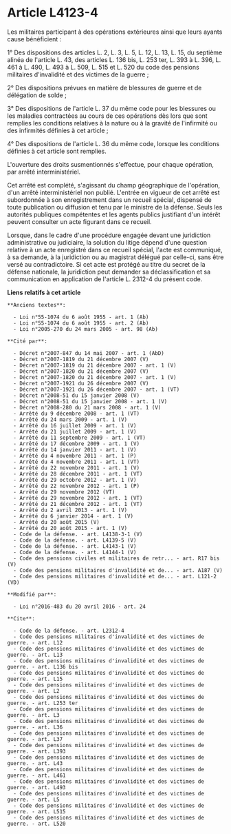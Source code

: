 # Article L4123-4

Les militaires participant à des opérations extérieures ainsi que leurs ayants cause bénéficient : 

1° Des dispositions des articles L. 2, L. 3, L. 5, L. 12, L. 13, L. 15, du septième alinéa de l'article L. 43, des articles
L. 136 bis, L. 253 ter, 
L. 393 à L. 396, 
L. 461 à L. 490, 
L. 493 à L. 509, L. 515 et L. 520 du code des pensions militaires d'invalidité et des victimes de la guerre ; 

2° Des dispositions prévues en matière de blessures de guerre et de délégation de solde ; 

3° Des dispositions de l'article L. 37 du même code pour les blessures ou les maladies contractées au cours de ces opérations
dès lors que sont remplies les conditions relatives à la nature ou à la gravité de l'infirmité ou des infirmités définies à
cet article ; 

4° Des dispositions de l'article L. 36 du même code, lorsque les conditions définies à cet article sont remplies. 

L'ouverture des droits susmentionnés s'effectue, pour chaque opération, par arrêté interministériel. 

Cet arrêté est complété, s'agissant du champ géographique de l'opération, d'un arrêté interministériel non publié. L'entrée
en vigueur de cet arrêté est subordonnée à son enregistrement dans un recueil spécial, dispensé de toute publication ou
diffusion et tenu par le ministre de la défense. Seuls les autorités publiques compétentes et les agents publics justifiant
d'un intérêt peuvent consulter un acte figurant dans ce recueil. 

Lorsque, dans le cadre d'une procédure engagée devant une juridiction administrative ou judiciaire, la solution du litige
dépend d'une question relative à un acte enregistré dans ce recueil spécial, l'acte est communiqué, à sa demande, à la
juridiction ou au magistrat délégué par celle-ci, sans être versé au contradictoire. Si cet acte est protégé au titre du
secret de la défense nationale, la juridiction peut demander sa déclassification et sa communication en application de
l'article L. 2312-4 du présent code.

**Liens relatifs à cet article**

	**Anciens textes**:

	  - Loi n°55-1074 du 6 août 1955 - art. 1 (Ab)
	  - Loi n°55-1074 du 6 août 1955 - art. 2 (Ab)
	  - Loi n°2005-270 du 24 mars 2005 - art. 98 (Ab)

	**Cité par**:

	  - Décret n°2007-847 du 14 mai 2007 - art. 1 (AbD)
	  - Décret n°2007-1819 du 21 décembre 2007 (V)
	  - Décret n°2007-1819 du 21 décembre 2007 - art. 1 (V)
	  - Décret n°2007-1820 du 21 décembre 2007 (V)
	  - Décret n°2007-1820 du 21 décembre 2007 - art. 1 (V)
	  - Décret n°2007-1921 du 26 décembre 2007 (V)
	  - Décret n°2007-1921 du 26 décembre 2007 - art. 1 (VT)
	  - Décret n°2008-51 du 15 janvier 2008 (V)
	  - Décret n°2008-51 du 15 janvier 2008 - art. 1 (V)
	  - Décret n°2008-280 du 21 mars 2008 - art. 1 (V)
	  - Arrêté du 9 décembre 2008 - art. 1 (VT)
	  - Arrêté du 24 mars 2009 - art. 1 (V)
	  - Arrêté du 16 juillet 2009 - art. 1 (V)
	  - Arrêté du 21 juillet 2009 - art. 1 (V)
	  - Arrêté du 11 septembre 2009 - art. 1 (VT)
	  - Arrêté du 17 décembre 2009 - art. 1 (V)
	  - Arrêté du 14 janvier 2011 - art. 1 (V)
	  - Arrêté du 4 novembre 2011 - art. 1 (P)
	  - Arrêté du 4 novembre 2011 - art. 1 (VT)
	  - Arrêté du 22 novembre 2011 - art. 1 (V)
	  - Arrêté du 28 décembre 2011 - art. 1 (VT)
	  - Arrêté du 29 octobre 2012 - art. 1 (V)
	  - Arrêté du 22 novembre 2012 - art. 1 (P)
	  - Arrêté du 29 novembre 2012 (VT)
	  - Arrêté du 29 novembre 2012 - art. 1 (VT)
	  - Arrêté du 21 décembre 2012 - art. 1 (VT)
	  - Arrêté du 2 avril 2013 - art. 1 (V)
	  - Arrêté du 6 janvier 2014 - art. 1 (V)
	  - Arrêté du 20 août 2015 (V)
	  - Arrêté du 20 août 2015 - art. 1 (V)
	  - Code de la défense. - art. L4138-3-1 (V)
	  - Code de la défense. - art. L4139-5 (V)
	  - Code de la défense. - art. L4143-1 (V)
	  - Code de la défense. - art. L4144-1 (V)
	  - Code des pensions civiles et militaires de retr... - art. R17 bis (V)
	  - Code des pensions militaires d'invalidité et de... - art. A187 (V)
	  - Code des pensions militaires d'invalidité et de... - art. L121-2 (VD)

	**Modifié par**:

	  - Loi n°2016-483 du 20 avril 2016 - art. 24

	**Cite**:

	  - Code de la défense. - art. L2312-4
	  - Code des pensions militaires d'invalidité et des victimes de guerre. - art. L12
	  - Code des pensions militaires d'invalidité et des victimes de guerre. - art. L13
	  - Code des pensions militaires d'invalidité et des victimes de guerre. - art. L136 bis
	  - Code des pensions militaires d'invalidité et des victimes de guerre. - art. L15
	  - Code des pensions militaires d'invalidité et des victimes de guerre. - art. L2
	  - Code des pensions militaires d'invalidité et des victimes de guerre. - art. L253 ter
	  - Code des pensions militaires d'invalidité et des victimes de guerre. - art. L3
	  - Code des pensions militaires d'invalidité et des victimes de guerre. - art. L36
	  - Code des pensions militaires d'invalidité et des victimes de guerre. - art. L37
	  - Code des pensions militaires d'invalidité et des victimes de guerre. - art. L393
	  - Code des pensions militaires d'invalidité et des victimes de guerre. - art. L43
	  - Code des pensions militaires d'invalidité et des victimes de guerre. - art. L461
	  - Code des pensions militaires d'invalidité et des victimes de guerre. - art. L493
	  - Code des pensions militaires d'invalidité et des victimes de guerre. - art. L5
	  - Code des pensions militaires d'invalidité et des victimes de guerre. - art. L515
	  - Code des pensions militaires d'invalidité et des victimes de guerre. - art. L520
